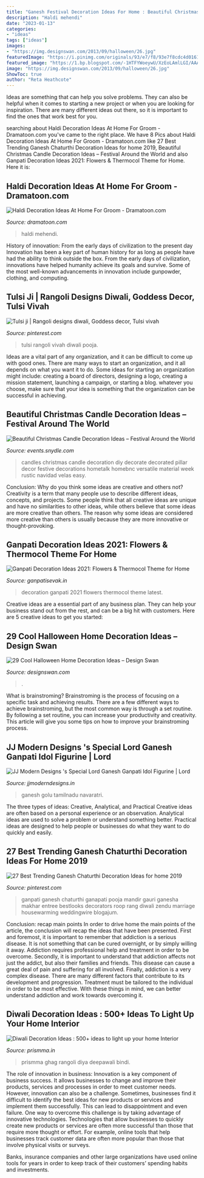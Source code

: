 ```yaml
---
title: "Ganesh Festival Decoration Ideas For Home : Beautiful Christmas Candle Decoration Ideas – Festival Around The World"
description: "Haldi mehendi"
date: "2023-01-13"
categories:
- "ideas"
tags: ["ideas"]
images:
- "https://img.designswan.com/2013/09/halloween/26.jpg"
featuredImage: "https://i.pinimg.com/originals/93/e7/f8/93e7f8cdc4d016124f076d238d3f77be.jpg"
featured_image: "https://1.bp.blogspot.com/-1HTFYWoeywU/XzEoLAmlLGI/AAAAAAAAIPQ/CLkRjAgf_WcBIjFGd0sIKOqbK-emXB0XACLcBGAsYHQ/s800/Ganpati-Decoration-Ideas-for-Home-4.jpg"
image: "https://img.designswan.com/2013/09/halloween/26.jpg"
ShowToc: true
author: "Reta Heathcote"
---
```



Ideas are something that can help you solve problems. They can also be helpful when it comes to starting a new project or when you are looking for inspiration. There are many different ideas out there, so it is important to find the ones that work best for you.

	

		
searching about Haldi Decoration Ideas At Home For Groom - Dramatoon.com you've came to the right place. We have 8 Pics about Haldi Decoration Ideas At Home For Groom - Dramatoon.com like 27 Best Trending Ganesh Chaturthi Decoration Ideas for home 2019, Beautiful Christmas Candle Decoration Ideas – Festival Around the World and also Ganpati Decoration Ideas 2021: Flowers &amp; Thermocol Theme for Home. Here it is:
		
    
## Haldi Decoration Ideas At Home For Groom - Dramatoon.com

<img loading=lazy src="https://i.pinimg.com/originals/93/e7/f8/93e7f8cdc4d016124f076d238d3f77be.jpg" onerror="this.onerror=null;this.src='https://tse4.mm.bing.net/th?id=OIP.E-mOqOb9JZqZ410p0UxOTgHaLG&amp;pid=15.1';" alt="Haldi Decoration Ideas At Home For Groom - Dramatoon.com">

_Source: dramatoon.com_

>haldi mehendi. 

	

History of innovation: From the early days of civilization to the present day
Innovation has been a key part of human history for as long as people have had the ability to think outside the box. From the early days of civilization, innovations have helped humanity achieve its goals and survive. Some of the most well-known advancements in innovation include gunpowder, clothing, and computing.

    
## Tulsi Ji | Rangoli Designs Diwali, Goddess Decor, Tulsi Vivah

<img loading=lazy src="https://i.pinimg.com/736x/ec/8c/fc/ec8cfc231f042a33990f5af674b6b9f9.jpg" onerror="this.onerror=null;this.src='https://tse4.mm.bing.net/th?id=OIP.bu3zJOVl-DxGR9WhTOjWWAHaNK&amp;pid=15.1';" alt="Tulsi ji | Rangoli designs diwali, Goddess decor, Tulsi vivah">

_Source: pinterest.com_

>tulsi rangoli vivah diwali pooja. 

	

Ideas are a vital part of any organization, and it can be difficult to come up with good ones. There are many ways to start an organization, and it all depends on what you want it to do. Some ideas for starting an organization might include: creating a board of directors, designing a logo, creating a mission statement, launching a campaign, or starting a blog. whatever you choose, make sure that your idea is something that the organization can be successful in achieving.

    
## Beautiful Christmas Candle Decoration Ideas – Festival Around The World

<img loading=lazy src="https://events.snydle.com/files/2016/11/christmas-candle-decoration-ideas-9.jpg" onerror="this.onerror=null;this.src='https://tse1.mm.bing.net/th?id=OIP.N3up3BA5BpoK4Rdz243K9wHaKx&amp;pid=15.1';" alt="Beautiful Christmas Candle Decoration Ideas – Festival Around the World">

_Source: events.snydle.com_

>candles christmas candle decoration diy decorate decorated pillar decor festive decorations hometalk homebnc versatile material week rustic navidad velas easy. 

	

Conclusion: Why do you think some ideas are creative and others not?
Creativity is a term that many people use to describe different ideas, concepts, and projects. Some people think that all creative ideas are unique and have no similarities to other ideas, while others believe that some ideas are more creative than others. The reason why some ideas are considered more creative than others is usually because they are more innovative or thought-provoking.

    
## Ganpati Decoration Ideas 2021: Flowers &amp; Thermocol Theme For Home

<img loading=lazy src="https://1.bp.blogspot.com/-1HTFYWoeywU/XzEoLAmlLGI/AAAAAAAAIPQ/CLkRjAgf_WcBIjFGd0sIKOqbK-emXB0XACLcBGAsYHQ/s800/Ganpati-Decoration-Ideas-for-Home-4.jpg" onerror="this.onerror=null;this.src='https://tse4.mm.bing.net/th?id=OIP.Fyk2EJpwpmBKoHbe0tW3AgHaJ4&amp;pid=15.1';" alt="Ganpati Decoration Ideas 2021: Flowers &amp; Thermocol Theme for Home">

_Source: ganpatisevak.in_

>decoration ganpati 2021 flowers thermocol theme latest. 

	

Creative ideas are a essential part of any business plan. They can help your business stand out from the rest, and can be a big hit with customers. Here are 5 creative ideas to get you started:

    
## 29 Cool Halloween Home Decoration Ideas – Design Swan

<img loading=lazy src="https://img.designswan.com/2013/09/halloween/26.jpg" onerror="this.onerror=null;this.src='https://tse1.mm.bing.net/th?id=OIP.74yrYBd3JbWcAGJSrA1J3QHaLK&amp;pid=15.1';" alt="29 Cool Halloween Home Decoration Ideas – Design Swan">

_Source: designswan.com_

>. 

	

What is brainstroming? Brainstroming is the process of focusing on a specific task and achieving results. There are a few different ways to achieve brainstroming, but the most common way is through a set routine. By following a set routine, you can increase your productivity and creativity. This article will give you some tips on how to improve your brainstroming process.

    
## JJ Modern Designs &#039;s Special Lord Ganesh Ganpati Idol Figurine | Lord

<img loading=lazy src="https://www.jjmoderndesigns.in/wp-content/uploads/2021/08/4200-724x1024.png" onerror="this.onerror=null;this.src='https://tse4.mm.bing.net/th?id=OIP.gflRtobwcGm_o5jC502yUQHaKe&amp;pid=15.1';" alt="JJ Modern Designs &#039;s Special Lord Ganesh Ganpati Idol Figurine | Lord">

_Source: jjmoderndesigns.in_

>ganesh golu tamilnadu navaratri. 

	

The three types of ideas: Creative, Analytical, and Practical
Creative ideas are often based on a personal experience or an observation. Analytical ideas are used to solve a problem or understand something better. Practical ideas are designed to help people or businesses do what they want to do quickly and easily.

    
## 27 Best Trending Ganesh Chaturthi Decoration Ideas For Home 2019

<img loading=lazy src="https://i.pinimg.com/736x/13/df/58/13df58c25391cd0b496b7b2778e6af7d.jpg" onerror="this.onerror=null;this.src='https://tse1.mm.bing.net/th?id=OIP.aFGegGR1UTie6hLA_SvZrgHaF5&amp;pid=15.1';" alt="27 Best Trending Ganesh Chaturthi Decoration Ideas for home 2019">

_Source: pinterest.com_

>ganpati ganesh chaturthi ganapati pooja mandir gauri ganesha makhar entree bestlooks decorators roop rang diwali zendu marriage housewarming weddingwire blogajum. 

	

Conclusion: recap main points
In order to drive home the main points of the article, the conclusion will recap the ideas that have been presented. First and foremost, it is important to remember that addiction is a serious disease. It is not something that can be cured overnight, or by simply willing it away. Addiction requires professional help and treatment in order to be overcome. Secondly, it is important to understand that addiction affects not just the addict, but also their families and friends. This disease can cause a great deal of pain and suffering for all involved. Finally, addiction is a very complex disease. There are many different factors that contribute to its development and progression. Treatment must be tailored to the individual in order to be most effective. With these things in mind, we can better understand addiction and work towards overcoming it.

    
## Diwali Decoration Ideas : 500+ Ideas To Light Up Your Home Interior

<img loading=lazy src="https://www.prismma.in/wp-content/uploads/2011/10/diwali27.jpg" onerror="this.onerror=null;this.src='https://tse2.mm.bing.net/th?id=OIP.chJv7LbH0Ngpjb8pbKj6cAHaLH&amp;pid=15.1';" alt="Diwali Decoration Ideas : 500+ ideas to light up your home Interior">

_Source: prismma.in_

>prismma ghag rangoli diya deepawali bindi. 

	

The role of innovation in business:
Innovation is a key component of business success. It allows businesses to change and improve their products, services and processes in order to meet customer needs. However, innovation can also be a challenge. Sometimes, businesses find it difficult to identify the best ideas for new products or services and implement them successfully. This can lead to disappointment and even failure.
One way to overcome this challenge is by taking advantage of innovative technologies. Technologies that allow businesses to quickly create new products or services are often more successful than those that require more thought or effort. For example, online tools that help businesses track customer data are often more popular than those that involve physical visits or surveys.

Banks, insurance companies and other large organizations have used online tools for years in order to keep track of their customers’ spending habits and investments.

